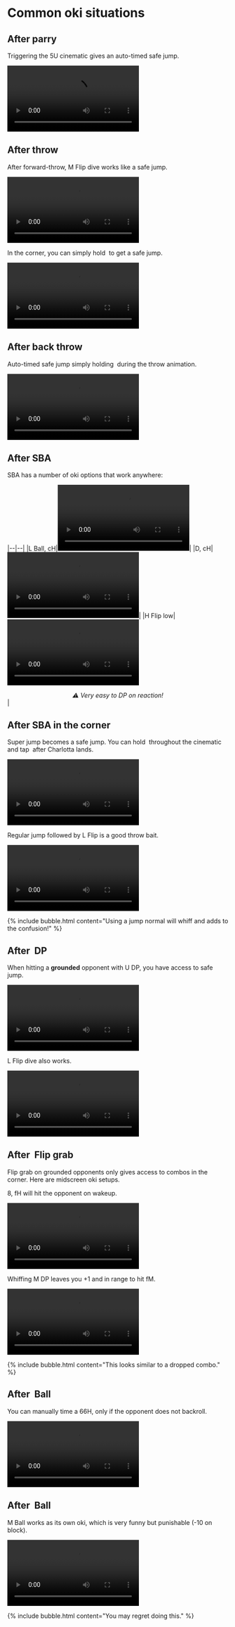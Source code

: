 # Common oki situations

## After parry

Triggering the <combo>5U</combo> cinematic gives an auto-timed safe jump.

<video src="/assets/videos/oki-5U-safe-jump.mp4" controls="controls"></video>

## After throw

After forward-throw, <combo>M Flip dive</combo> works like a safe jump.

<video src="/assets/videos/oki-throw-safe-dive.mp4" controls="controls"></video>

In the corner, you can simply hold <img class="icon" d9> to get a safe jump.

<video src="/assets/videos/oki-throw-safe-jump.mp4" controls="controls"></video>

## After back throw

Auto-timed safe jump simply holding <img class="icon" d9> during the throw animation.

<video src="/assets/videos/oki-back-throw-safe-jump.mp4" controls="controls"></video>

## After SBA

SBA has a number of oki options that work anywhere:

|--|--|
|<combo>L Ball, cH</combo>|<video src="/assets/videos/oki-SBA-ball-cH.mp4" controls="controls"></video>|
|<combo>D, cH</combo>|<video src="/assets/videos/oki-SBA-run-up-cH.mp4" controls="controls"></video>|
|<combo>H Flip low</combo>|<video src="/assets/videos/oki-SBA-flip-low.mp4" controls="controls"></video>*<center>⚠️ Very easy to DP on reaction!</center>*|

## After SBA in the corner

Super jump becomes a safe jump. You can hold <img class="icon" d6> throughout the cinematic and tap <img class="icon" d2><img class="icon" d8> after Charlotta lands.

<video src="/assets/videos/oki-SBA-safe-super-jump.mp4" controls="controls"></video>

Regular jump followed by <combo>L Flip</combo> is a good throw bait.

<video src="/assets/videos/oki-SBA-fake-jump.mp4" controls="controls"></video>

{% include bubble.html content="Using a jump normal will whiff and adds to the confusion!" %}

## After <img class="icon" unique> DP

When hitting a **grounded** opponent with <combo>U DP</combo>, you have access to safe jump.

<video src="/assets/videos/oki-UDP-safe-jump.mp4" controls="controls"></video>

<p><combo>L Flip dive</combo> also works.</p>

<video src="/assets/videos/oki-UDP-safe-dive.mp4" controls="controls"></video>

## After <img class="icon" heavy> Flip grab

Flip grab on grounded opponents only gives access to combos in the corner. Here are midscreen oki setups.

<p><combo>8, fH</combo> will hit the opponent on wakeup.</p>

<video src="/assets/videos/oki-flip-grab-fH.mp4" controls="controls"></video>

Whiffing <combo>M DP</combo> leaves you +1 and in range to hit <combo>fM</combo>.

<video src="/assets/videos/oki-flip-grab-fM.mp4" controls="controls"></video>

{% include bubble.html content="This looks similar to a dropped combo." %}

## After <img class="icon" heavy> Ball

You can manually time a <combo>66H</combo>, only if the opponent does not backroll.

<video src="/assets/videos/oki-ball-66H.mp4" controls="controls"></video>

## After <img class="icon" medium> Ball

<p><combo>M Ball</combo> works as its own oki, which is very funny but punishable (-10 on block).</p>

<video src="/assets/videos/oki-ball-ball.mp4" controls="controls"></video>

{% include bubble.html content="You may regret doing this." %}
